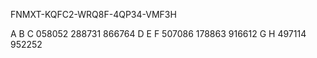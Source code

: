 































FNMXT-KQFC2-WRQ8F-4QP34-VMF3H



A	B	C
058052	288731	866764
D	E	F
507086	178863	916612
G	H
497114	952252

